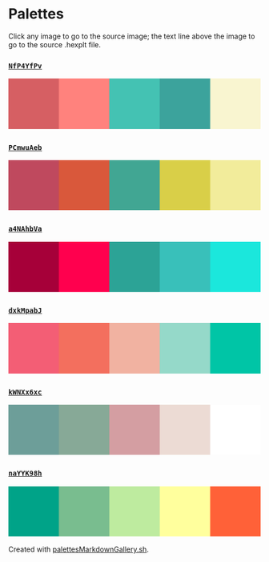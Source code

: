 # Palettes

Click any image to go to the source image; the text line above the image to go to the source .hexplt file.

### [`NfP4YfPv`](NfP4YfPv.hexplt)

[ ![NfP4YfPv.png](NfP4YfPv.png) ](NfP4YfPv.png)

### [`PCmwuAeb`](PCmwuAeb.hexplt)

[ ![PCmwuAeb.png](PCmwuAeb.png) ](PCmwuAeb.png)

### [`a4NAhbVa`](a4NAhbVa.hexplt)

[ ![a4NAhbVa.png](a4NAhbVa.png) ](a4NAhbVa.png)

### [`dxkMpabJ`](dxkMpabJ.hexplt)

[ ![dxkMpabJ.png](dxkMpabJ.png) ](dxkMpabJ.png)

### [`kWNXx6xc`](kWNXx6xc.hexplt)

[ ![kWNXx6xc.png](kWNXx6xc.png) ](kWNXx6xc.png)

### [`naYYK98h`](naYYK98h.hexplt)

[ ![naYYK98h.png](naYYK98h.png) ](naYYK98h.png)

Created with [palettesMarkdownGallery.sh](https://github.com/earthbound19/_ebDev/blob/master/scripts/imgAndVideo/palettesMarkdownGallery.sh).